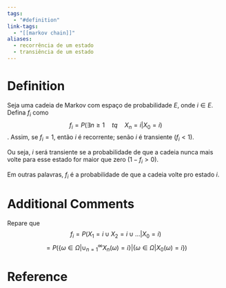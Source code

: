 ```yaml
---
tags:
  - "#definition"
link-tags:
  - "[[markov chain]]"
aliases:
  - recorrência de um estado
  - transiência de um estado
---
```

# Definition 
Seja uma cadeia de Markov com espaço de probabilidade $E$, onde $i \in E$. Defina $f_i$ como $$f_i = P(\exists n \geq 1 \quad tq \quad X_n = i | X_0 = i)$$. Assim, se $f_i = 1$, então $i$ é recorrente; senão $i$ é transiente ($f_i < 1$).

Ou seja, $i$ será transiente se a probabilidade de que a cadeia nunca mais volte para esse estado for maior que zero ($1 - f_i > 0$).

Em outras palavras, $f_i$ é a probabilidade de que a cadeia volte pro estado $i$.

# Additional Comments
Repare que $$f_i = P(X_1 = i \cup X_2 = i \cup \dots | X_0 = i)$$ $$= P(\{\omega \in \Omega | \cup_{n=1}^{\infty}X_n(\omega) = i\} | \{\omega \in \Omega |X_0(\omega) = i\})$$

# Reference




